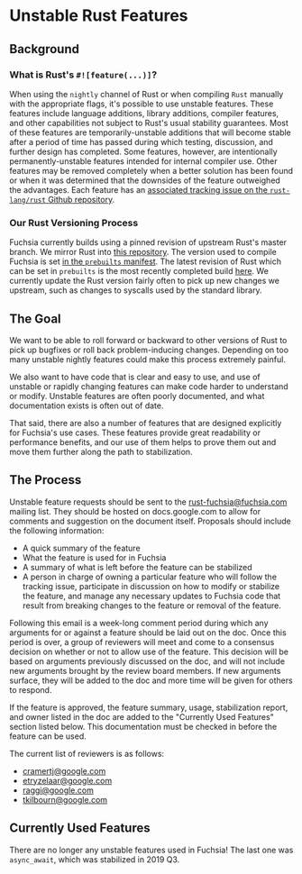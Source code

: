 # Unstable Rust Features

## Background

### What is Rust's `#![feature(...)]`?

When using the `nightly` channel of Rust or when compiling `Rust` manually with the
appropriate flags, it's possible to use unstable features. These features include
language additions, library additions, compiler features, and other capabilities
not subject to Rust's usual stability guarantees. Most of these features are
temporarily-unstable additions that will become stable after a period of time has
passed during which testing, discussion, and further design has completed. Some
features, however, are intentionally permanently-unstable features intended for
internal compiler use. Other features may be removed completely when a better solution
has been found or when it was determined that the downsides of the feature outweighed the
advantages. Each feature has an [associated tracking issue on the
`rust-lang/rust` Github repository][tracking issues].

### Our Rust Versioning Process

Fuchsia currently builds using a pinned revision of upstream Rust's master branch.
We mirror Rust into [this repository][third_party/rust]. The version used to compile
Fuchsia is set [in the `prebuilts` manifest][prebuilts]. The latest revision of
Rust which can be set in `prebuilts` is the most recently completed build [here][rust builder].
We currently update the Rust version fairly often to pick up new changes we upstream,
such as changes to syscalls used by the standard library.

## The Goal

We want to be able to roll forward or backward to other versions of Rust to pick up
bugfixes or roll back problem-inducing changes. Depending on too many unstable nightly
features could make this process extremely painful.

We also want to have code that is clear and easy to use, and use of unstable or rapidly
changing features can make code harder to understand or modify. Unstable features are
often poorly documented, and what documentation exists is often out of date.

That said, there are also a number of features that are designed explicitly for Fuchsia's
use cases. These features provide great readability or performance benefits, and our use
of them helps to prove them out and move them further along the path to stabilization.

## The Process

Unstable feature requests should be sent to the rust-fuchsia@fuchsia.com mailing list.
They should be hosted on docs.google.com to allow for comments and suggestion on the
document itself. Proposals should include the following information:

- A quick summary of the feature
- What the feature is used for in Fuchsia
- A summary of what is left before the feature can be stabilized
- A person in charge of owning a particular feature who will follow the tracking issue,
  participate in discussion on how to modify or stabilize the feature, and manage any
  necessary updates to Fuchsia code that result from breaking changes to the feature
  or removal of the feature.

Following this email is a week-long comment period during which any arguments for or
against a feature should be laid out on the doc. Once this period is over, a group
of reviewers will meet and come to a consensus decision on whether or not to allow
use of the feature. This decision will be based on arguments previously discussed on
the doc, and will not include new arguments brought by the review board members. If
new arguments surface, they will be added to the doc and more time will be given for
others to respond.

If the feature is approved, the feature summary, usage, stabilization report,
and owner listed in the doc are added to the "Currently Used Features" section listed
below. This documentation must be checked in before the feature can be used.

The current list of reviewers is as follows:

- cramertj@google.com
- etryzelaar@google.com
- raggi@google.com
- tkilbourn@google.com

## Currently Used Features

There are no longer any unstable features used in Fuchsia! The last one was
`async_await`, which was stabilized in 2019 Q3.

[the edition guide]: https://rust-lang-nursery.github.io/edition-guide/editions/index.html
[Rust 2018: an early preview]: https://internals.rust-lang.org/t/rust-2018-an-early-preview/7776
[Rust 2018: the home stretch]: https://internals.rust-lang.org/t/rust-2018-the-home-stretch/7810

[prebuilts]: https://fuchsia.googlesource.com/integration/+/refs/heads/master/prebuilts
[rust builder]: https://ci.chromium.org/p/fuchsia/g/rust/console
[third_party/rust]: https://fuchsia.googlesource.com/third_party/rust/
[tracking issues]: https://github.com/rust-lang/rust/issues?q=is%3Aopen+is%3Aissue+label%3AC-tracking-issue

